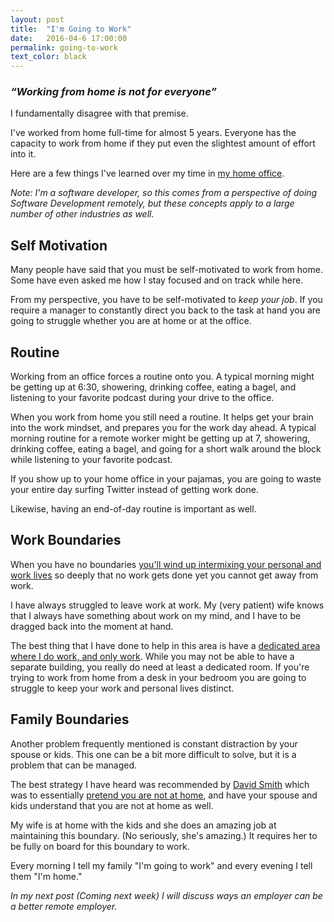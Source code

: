 ```yaml
---
layout: post
title:  "I'm Going to Work"
date:   2016-04-6 17:00:00
permalink: going-to-work
text_color: black
---
```


<h3 class='text-center' style='margin-bottom: 1em'><em>&ldquo;Working from home is not for everyone&rdquo;</em></h3>

I fundamentally disagree with that premise.

I've worked from home full-time for almost 5 years. Everyone has the capacity to work from home if they put even the slightest amount of effort into it.

Here are a few things I've learned over my time in [my home office](tiny-office).

_Note: I'm a software developer, so this comes from a perspective of doing Software Development remotely, but these concepts apply to a large number of other industries as well._

## Self Motivation
Many people have said that you must be self-motivated to work from home. Some have even asked me how I stay focused and on track while here.

From my perspective, you have to be self-motivated to *keep your job*.  If you require a manager to constantly direct you back to the task at hand you are going to struggle whether you are at home or at the office.

## Routine
Working from an office forces a routine onto you. A typical morning might be getting up at 6:30, showering, drinking coffee, eating a bagel, and listening to your favorite podcast during your drive to the office.

When you work from home you still need a routine. It helps get your brain into the work mindset, and prepares you for the work day ahead. A typical morning routine for a remote worker might be getting up at 7, showering, drinking coffee, eating a bagel, and going for a short walk around the block while listening to your favorite podcast.

If you show up to your home office in your pajamas, you are going to waste your entire day surfing Twitter instead of getting work done.

Likewise, having an end-of-day routine is important as well.

## Work Boundaries
When you have no boundaries [you'll wind up intermixing your personal and work lives](http://www.slate.com/articles/business/the_ladder/2015/12/working_from_home_does_it_make_people_more_productive.html) so deeply that no work gets done yet you cannot get away from work.

I have always struggled to leave work at work. My (very patient) wife knows that I always have something about work on my mind, and I have to be dragged back into the moment at hand.

The best thing that I have done to help in this area is have a [dedicated area where I do work, and only work](tiny-office). While you may not be able to have a separate building, you really do need at least a dedicated room. If you're trying to work from home from a desk in your bedroom you are going to struggle to keep your work and personal lives distinct.

## Family Boundaries
Another problem frequently mentioned is constant distraction by your spouse or kids. This one can be a bit more difficult to solve, but it is a problem that can be managed.

The best strategy I have heard was recommended by [David Smith](http://twitter.com/_DavidSmith) which was to essentially [pretend you are not at home](https://overcast.fm/+Fgm26v6Lk/19:28), and have your spouse and kids understand that you are not at home as well.

My wife is at home with the kids and she does an amazing job at maintaining this boundary. (No seriously, she's amazing.) It requires her to be fully on board for this boundary to work.

Every morning I tell my family "I'm going to work" and every evening I tell them "I'm home."


_In my next post (Coming next week) I will discuss ways an employer can be a better remote employer._